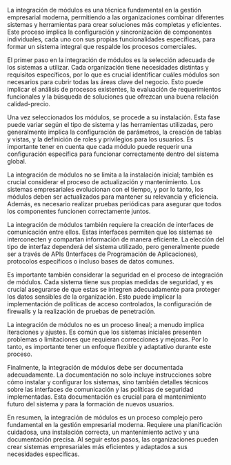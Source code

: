 La integración de módulos es una técnica fundamental en la gestión empresarial moderna, permitiendo a las organizaciones combinar diferentes sistemas y herramientas para crear soluciones más completas y eficientes. Este proceso implica la configuración y sincronización de componentes individuales, cada uno con sus propias funcionalidades específicas, para formar un sistema integral que respalde los procesos comerciales.

El primer paso en la integración de módulos es la selección adecuada de los sistemas a utilizar. Cada organización tiene necesidades distintas y requisitos específicos, por lo que es crucial identificar cuáles módulos son necesarios para cubrir todas las áreas clave del negocio. Esto puede implicar el análisis de procesos existentes, la evaluación de requerimientos funcionales y la búsqueda de soluciones que ofrezcan una buena relación calidad-precio.

Una vez seleccionados los módulos, se procede a su instalación. Esta fase puede variar según el tipo de sistema y las herramientas utilizadas, pero generalmente implica la configuración de parámetros, la creación de tablas y vistas, y la definición de roles y privilegios para los usuarios. Es importante tener en cuenta que cada módulo puede requerir una configuración específica para funcionar correctamente dentro del sistema global.

La integración de módulos no se limita a la instalación inicial; también es crucial considerar el proceso de actualización y mantenimiento. Los sistemas empresariales evolucionan con el tiempo, y por lo tanto, los módulos deben ser actualizados para mantener su relevancia y eficiencia. Además, es necesario realizar pruebas periódicas para asegurar que todos los componentes funcionen correctamente juntos.

La integración de módulos también requiere la creación de interfaces de comunicación entre ellos. Estas interfaces permiten que los sistemas se interconecten y compartan información de manera eficiente. La elección del tipo de interfaz dependerá del sistema utilizado, pero generalmente puede ser a través de APIs (Interfaces de Programación de Aplicaciones), protocolos específicos o incluso bases de datos comunes.

Es importante también considerar la seguridad en el proceso de integración de módulos. Cada sistema tiene sus propias medidas de seguridad, y es crucial asegurarse de que estas se integren adecuadamente para proteger los datos sensibles de la organización. Esto puede implicar la implementación de políticas de acceso controlados, la configuración de firewalls y la realización de pruebas de penetración.

La integración de módulos no es un proceso lineal; a menudo implica iteraciones y ajustes. Es común que los sistemas iniciales presenten problemas o limitaciones que requieran correcciones y mejoras. Por lo tanto, es importante tener un enfoque flexible y adaptativo durante este proceso.

Finalmente, la integración de módulos debe ser documentada adecuadamente. La documentación no solo incluye instrucciones sobre cómo instalar y configurar los sistemas, sino también detalles técnicos sobre las interfaces de comunicación y las políticas de seguridad implementadas. Esta documentación es crucial para el mantenimiento futuro del sistema y para la formación de nuevos usuarios.

En resumen, la integración de módulos es un proceso complejo pero fundamental en la gestión empresarial moderna. Requiere una planificación cuidadosa, una instalación correcta, un mantenimiento activo y una documentación precisa. Al seguir estos pasos, las organizaciones pueden crear sistemas empresariales más eficientes y adaptados a sus necesidades específicas.
